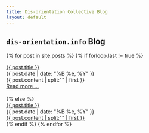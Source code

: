 ```yaml
---
title: Dis-orientation Collective Blog
layout: default
---
```


## `dis-orientation.info` Blog

{% for post in site.posts %}
{% if forloop.last != true %}
<div class="post">
<div class="preview-title">
<span class="post-title"><a href="{{ post.url }}">{{ post.title }}</a></span>
<br/>
<div class="date">{{ post.date | date: "%B %e, %Y" }}</div>
</div>
<div class="post-excerpt">
{{ post.content | split:"<!-- more -->" | first }}<br />
<a href="{{ post.url }}" class="excerpt-link">Read more ... </a><br />
<br/>
</div>
</div>
{% else %}
<div class="post-last">
<div class="preview-title">
<span class="post-title"><a href="{{ post.url }}">{{ post.title }}</a></span>
<br/>
<div class="date">{{ post.date | date: "%B %e, %Y" }}</div>
</div>
<div class="post-excerpt">
<a href="{{ post.url }}" class="excerpt-link">
{{ post.content | split:"<!-- more -->" | first }}
</a>
<br/>
</div>
</div>
{% endif %}
{% endfor %}